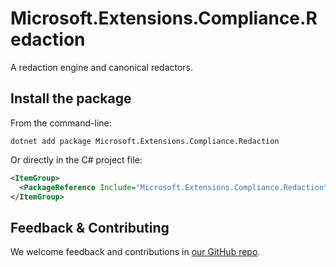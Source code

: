 # Microsoft.Extensions.Compliance.Redaction

A redaction engine and canonical redactors.

## Install the package

From the command-line:

```dotnetcli
dotnet add package Microsoft.Extensions.Compliance.Redaction
```

Or directly in the C# project file:

```xml
<ItemGroup>
  <PackageReference Include="Microsoft.Extensions.Compliance.Redaction" Version="[CURRENTVERSION]" />
</ItemGroup>
```


## Feedback & Contributing

We welcome feedback and contributions in [our GitHub repo](https://github.com/dotnet/extensions).
